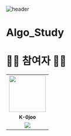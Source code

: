
![header](https://capsule-render.vercel.app/api?type=waving&color=timeAuto&height=300&section=header&text=Algorithm%20Coding%20Study%&fontSize=50&animation=twinkling)

# Algo_Study


# 👩‍🌾 참여자 👨‍🌾
<table>
  <tr>
    <td align="center"><a href="https://github.com/K-0joo"><img src="https://avatars.githubusercontent.com/u/83263735?v=4?s=100" width="100px;" alt=""></td>
  </tr>
  <tr>
    <td align="center"><sub><b>K-0joo</b></td>
  </tr>
  <tr>
    <td align="center"><img src="https://img.shields.io/badge/java-%23ED8B00.svg?style=for-the-badge&logo=java&logoColor=white" style="height : auto; margin-left : 10px; margin-right : 10px;"/>
  </tr>

